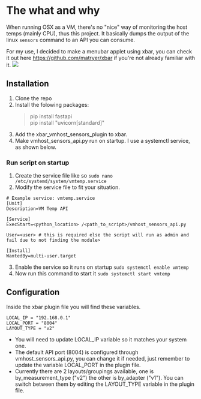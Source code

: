 
# The what and why
When running OSX as a VM, there's no "nice" way of monitoring the host temps (mainly CPU), thus this project. It basically dumps the output of the linux `sensors` command to an API you can consume.

For my use, I decided to make a menubar applet using xbar, you can check it out here https://github.com/matryer/xbar if you're not already familiar with it. 
![](https://i.imgur.com/Rx8zNeQ.png)


## Installation 
1. Clone the repo
2. Install the folowing packages:
	> pip install fastapi  
	> pip install "uvicorn[standard]"
3. Add the xbar_vmhost_sensors_plugin to xbar.
4. Make vmhost_sensors_api.py run on startup. I use a systemctl service, as shown below.

### Run script on startup

1. Create the service file like so `sudo nano /etc/systemd/system/vmtemp.service`
2. Modify the service file to fit your situation.
```
# Example service: vmtemp.service
[Unit]
Description=VM Temp API

[Service]
ExecStart=<python_location> /<path_to_script>/vmhost_sensors_api.py

User=<user> # this is required else the script will run as admin and fail due to not finding the module>

[Install]
WantedBy=multi-user.target
```
3. Enable the service so it runs on startup `sudo systemctl enable vmtemp`
4. Now run this command to start it `sudo systemctl start vmtemp`

## Configuration

Inside the xbar plugin file you will find these variables.
```
LOCAL_IP = "192.168.0.1"
LOCAL_PORT = "8004"
LAYOUT_TYPE = "v2"
```
- You will need to update LOCAL_IP variable so it matches your system one.
- The default API port (8004) is configured through vmhost_sensors_api.py, you can change it if needed, just remember to update the variable LOCAL_PORT in the plugin file. 
- Currently there are 2 layouts/groupings available, one is by_measurement_type ("v2") the other is by_adapter ("v1"). You can switch between them by editing the LAYOUT_TYPE variable in the plugin file.